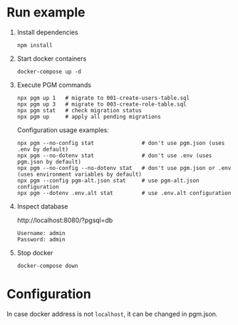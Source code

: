 # Run example

1. Install dependencies

   ```
   npm install
   ```

2. Start docker containers

   ```shell
   docker-compose up -d
   ```

3. Execute PGM commands

   ```shell
   npx pgm up 1   # migrate to 001-create-users-table.sql
   npx pgm up 3   # migrate to 003-create-role-table.sql
   npx pgm stat   # check migration status
   npx pgm up     # apply all pending migrations
   ```

   Configuration usage examples:

   ```shell
   npx pgm --no-config stat               # don't use pgm.json (uses .env by default)
   npx pgm --no-dotenv stat               # don't use .env (uses pgm.json by default)
   npx pgm --no-config --no-dotenv stat   # don't use pgm.json or .env (uses environment variables by default)
   npx pgm --config pgm-alt.json stat     # use pgm-alt.json configuration
   npx pgm --dotenv .env.alt stat         # use .env.alt configuration
   ```

4. Inspect database

   http://localhost:8080/?pgsql=db

   ```
   Username: admin
   Password: admin
   ```

5. Stop docker
   ```
   docker-compose down
   ```

# Configuration

In case docker address is not `localhost`, it can be changed in pgm.json.
